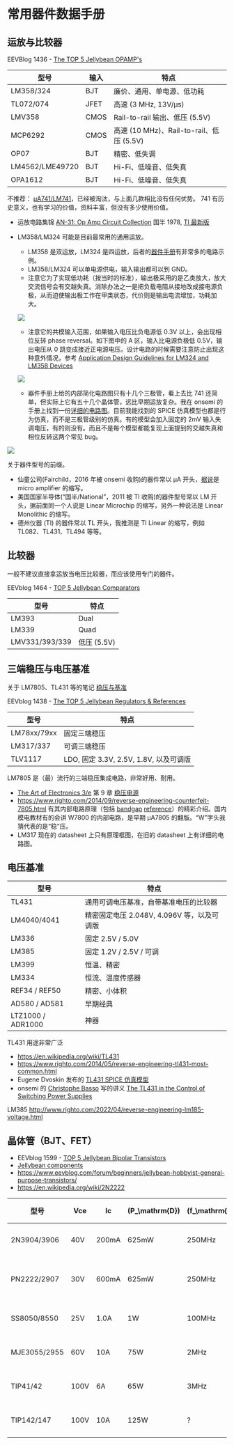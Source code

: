 <h1>常用器件数据手册</h1>

## 运放与比较器

EEVBlog 1436 - [The TOP 5 Jellybean OPAMP's](https://www.youtube.com/watch?v=uq1DMWtjL2U&ab_channel=EEVblog)

| 型号 | 输入 | 特点 |
| --- | --- | --- |
| LM358/324 | BJT | 廉价、通用、单电源、低功耗 |
| TL072/074 | JFET | 高速 (3 MHz, 13V/µs) |
| LMV358 | CMOS | Rail-to-rail 输出、低压 (5.5V) |
| MCP6292 | CMOS | 高速 (10 MHz)、Rail-to-rail、低压 (5.5V) |
| OP07 | BJT | 精密、低失调 |
| LM4562/LME49720 | BJT | Hi-Fi、低噪音、低失真 |
| OPA1612 | BJT | Hi-Fi、低噪音、低失真 |


不推荐： [µA741/LM741](741.md)，已经被淘汰，与上面几款相比没有任何优势。
741 有历史意义，也有学习的价值，资料丰富，但没有多少使用价值。

* 运放电路集锦 [AN-31: Op Amp Circuit Collection](https://web.ece.ucsb.edu/Faculty/rodwell/Classes/ece2c/resources/an-31.pdf) 国半 1978, [TI 最新版](https://www.ti.com/lit/an/snla140d/snla140d.pdf)
* LM358/LM324 可能是目前最常用的通用运放。
    * LM358 是双运放，LM324 是四运放，后者的[器件手册](https://www.ti.com/lit/ds/symlink/lm2902-n.pdf)有非常多的电路示例。
    * LM358/LM324 可以单电源供电，输入输出都可以到 GND。
    * 注意它为了实现低功耗（按当时的标准），输出极采用的是乙类放大，放大交流信号会有交越失真。消除办法之一是把负载电阻从接地改成接电源负极，从而迫使输出极工作在甲类状态，代价则是输出电流增加，功耗加大。 

     ![](img/lm358-crossover.jpg)

    * 注意它的共模输入范围，如果输入电压比负电源低 0.3V 以上，会出现相位反转 phase reversal。如下图中的 A 区，输入比电源负极低 0.5V，输出电压从 0 跳变成接近正电源电压。设计电路的时候需要注意防止出现这种意外情况，参考 [Application Design Guidelines for LM324 and LM358 Devices](https://www.ti.com/lit/an/sloa277b/sloa277b.pdf)

    ![](img/lm358-phase-reversal.png)
    
    * 器件手册上给的内部简化电路图只有十几个三极管，看上去比 741 还简单，但实际上它有五十几个晶体管，远比早期运放复杂。我在 onsemi 的手册上找到一份[详细的电路图](https://www.onsemi.com/download/data-sheet/pdf/lm358-d.pdf)。目前我能找到的 SPICE 仿真模型也都是行为仿真，而不是三极管级别的仿真。有的模型会加入固定的 2mV 输入失调电压，有的则没有。而且不是每个模型都能复现上面提到的交越失真和相位反转这两个常见 bug。

![](img/lm358-schematic.png)

关于器件型号的前缀。

* 仙童公司(Fairchild，2016 年被 onsemi 收购)的器件常以 µA 开头，[据说](https://www.quora.com/What-is-the-difference-between-LM741-and-UA741/answer/Larry-Zuckerman-2)是 micro amplifier 的缩写。
* 美国国家半导体(“国半/National”，2011 被 TI 收购)的器件型号常以 LM 开头，据前面同一个人说是 Linear Microchip 的缩写，另外一种说法是 Linear Monolithic 的缩写。
* 德州仪器 (TI) 的器件常以 TL 开头，我推测是 TI Linear 的缩写，例如 TL082、TL431、TL494 等等。

<h2>比较器</h2>

一般不建议直接拿运放当电压比较器，而应该使用专门的器件。

EEVblog 1464 - [TOP 5 Jellybean Comparators](https://www.youtube.com/watch?v=c5M8P6oe9xY&ab_channel=EEVblog)

| 型号 | 特点 |
| --- | --- |
| LM393 | Dual |
| LM339 | Quad |
| LMV331/393/339 | 低压 (5.5V) |


## 三端稳压与电压基准

关于 LM7805、TL431 等的笔记 [稳压与基准](regulator.md)

EEVblog 1438 - [The TOP 5 Jellybean Regulators & References](https://www.youtube.com/watch?v=YHRxvUqy3Uw&ab_channel=EEVblog)

| 型号 | 特点 |
| --- | --- |
| LM78xx/79xx | 固定三端稳压 |
| LM317/337 | 可调三端稳压 |
| TLV1117 | LDO, 固定 3.3V, 2.5V, 1.8V, 以及可调版 |

LM7805 是（最）流行的三端稳压集成电路，非常好用、耐用。

* [The Art of Electronics 3/e](https://artofelectronics.net/) 第 9 章 [稳压电源](https://artofelectronics.net/wp-content/uploads/2016/02/AoE3_chapter9.pdf)
* <https://www.righto.com/2014/09/reverse-engineering-counterfeit-7805.html> 有其内部电路原理（包括 [bandgap](https://en.wikipedia.org/wiki/Bandgap_voltage_reference) [reference](https://circuitcellar.com/resources/quickbits/bandgap-voltage-reference/)）的精彩介绍。国内模电教材有的会讲 W7800 的内部电路，是早期 µA7805 的翻版。“W”字头我猜代表的是“稳”压。
* LM317 现在的 datasheet 上只有原理框图，在旧的 datasheet 上有详细的电路图。

<h2>电压基准</h2>

| 型号 | 特点 |
| --- | --- |
| TL431 | 通用可调电压基准，自带基准电压的比较器 |
| LM4040/4041 | 精密固定电压 2.048V, 4.096V 等，以及可调版 |
| LM336 | 固定 2.5V / 5.0V |
| LM385 | 固定 1.2V / 2.5V / 可调|
| LM399 | 恒温、精密 |
| LM334 | 恒流、温度传感器 |
| REF34 / REF50 | 精密、小体积 |
| AD580 / AD581 | 早期经典 |
| LTZ1000 / ADR1000 | 神器 |

TL431 用途非常广泛

* <https://en.wikipedia.org/wiki/TL431>
* <https://www.righto.com/2014/05/reverse-engineering-tl431-most-common.html>
* Eugene Dvoskin 发布的 [TL431 SPICE 仿真模型](https://www.audio-perfection.com/voltage-regulators/linear-regulators/accurate-tl431-model-development-analysis-and-evaluation/)
* onsemi 的 [Christophe Basso](http://powersimtof.com/Spice.htm) 写的讲义
 [The TL431 in the Control of Switching Power Supplies](https://www.onsemi.com/pub/Collateral/TND381-D.PDF)

LM385 <http://www.righto.com/2022/04/reverse-engineering-lm185-voltage.html>

## 晶体管（BJT、FET）

* EEVblog 1599 - [TOP 5 Jellybean Bipolar Transistors](https://www.youtube.com/watch?v=XYdmX8w8xwI&ab_channel=EEVblog)
* [Jellybean components](https://theknowledgeaccelerator.com/2016/04/16/jellybean-components/#Transistors)
* https://www.eevblog.com/forum/beginners/jellybean-hobbyist-general-purpose-transistors/
* https://en.wikipedia.org/wiki/2N2222


| 型号 | Vce | Ic | \(P_\mathrm{D}\) | \(f_\mathrm{T}\) |特点 |
| --- | --- | --- | --- | --- | --- |
| 2N3904/3906 | 40V | 200mA | 625mW | 250MHz | 小功率 |
| PN2222/2907 | 30V | 600mA | 625mW | 250MHz | 中小功率 |
| SS8050/8550 | 25V | 1.0A  | 1W    | 100MHz | 中功率 |
| MJE3055/2955 | 60V | 10A | 75W | 2MHz | 大功率 |
| TIP41/42   | 100V | 6A  | 65W  | 3MHz | 大功率 |
| TIP142/147 | 100V | 10A | 125W | ?    | 达林顿 |
